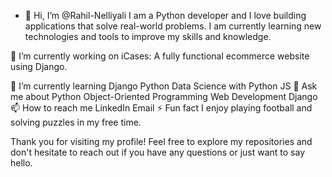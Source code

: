 - 👋 Hi, I’m @Rahil-Nelliyali
I am a Python developer and I love building applications that solve real-world problems. I am currently learning new technologies and tools to improve my skills and knowledge.

🔭 I’m currently working on
iCases: A fully functional ecommerce website using Django.

🌱 I’m currently learning
Django
Python
Data Science with Python
JS
💬 Ask me about
Python
Object-Oriented Programming
Web Development
Django
📫 How to reach me
LinkedIn
Email
⚡ Fun fact
I enjoy playing football and solving puzzles in my free time.

Thank you for visiting my profile! Feel free to explore my repositories and don't hesitate to reach out if you have any questions or just want to say hello.
